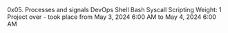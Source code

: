 0x05. Processes and signals
DevOps
Shell
Bash
Syscall
Scripting
 Weight: 1
 Project over - took place from May 3, 2024 6:00 AM to May 4, 2024 6:00 AM
